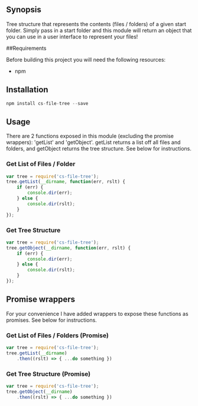 ## Synopsis

Tree structure that represents the contents (files / folders) of a given start folder. Simply pass in a start folder and this module will return an object that you can use in a user interface to represent your files!

##Requirements

Before building this project you will need the following resources:

- npm

## Installation

```js
npm install cs-file-tree --save
```

## Usage

There are 2 functions exposed in this module (excluding the promise wrappers): 'getList' and 'getObject'.
getList returns a list off all files and folders, and getObject returns the tree structure. See below for instructions.

### Get List of Files / Folder
```js
var tree = require('cs-file-tree');
tree.getList(__dirname, function(err, rslt) {
	if (err) {
		console.dir(err);
	} else {
		console.dir(rslt);
	}
});
```

### Get Tree Structure
```js
var tree = require('cs-file-tree');
tree.getObject(__dirname, function(err, rslt) {
	if (err) {
		console.dir(err);
	} else {
		console.dir(rslt);
	}
});
```

## Promise wrappers

For your convenience I have added wrappers to expose these functions as promises. See below for instructions.

### Get List of Files / Folders (Promise)
```js
var tree = require('cs-file-tree');
tree.getList(__dirname)
	.then((rslt) => { ...do something })
```

### Get Tree Structure (Promise)
```js
var tree = require('cs-file-tree');
tree.getObject(__dirname)
	.then((rslt) => { ...do something })
```

